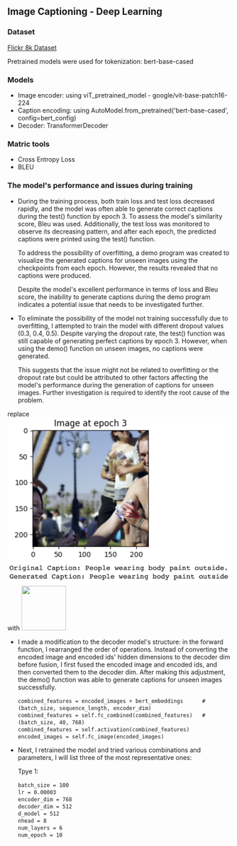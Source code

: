 ## Image Captioning - Deep Learning
### Dataset
<a href="https://www.kaggle.com/datasets/adityajn105/flickr8k?select=Images">Flickr 8k Dataset</a>

Pretrained models were used for tokenization: bert-base-cased

### Models
* Image encoder: using viT_pretrained_model - google/vit-base-patch16-224
* Caption encoding: using AutoModel.from_pretrained('bert-base-cased', config=bert_config)
* Decoder: TransformerDecoder

### Matric tools
* Cross Entropy Loss
* BLEU 

### The model's performance and issues during training

* During the training process, both train loss and test loss decreased rapidly, and the model was often able to generate correct captions during the test() function by epoch 3. To assess the model's similarity score, Bleu was used. Additionally, the test loss was monitored to observe its decreasing pattern, and after each epoch, the predicted captions were printed using the test() function.
  
  To address the possibility of overfitting, a demo program was created to visualize the generated captions for unseen images using the checkpoints from each epoch. However, the results revealed that no captions were produced.
  
  Despite the model's excellent performance in terms of loss and Bleu score, the inability to generate captions during the demo program indicates a potential issue that needs to be investigated further.
* To eliminate the possibility of the model not training successfully due to overfitting, I attempted to train the model with different dropout values (0.3, 0.4, 0.5). Despite varying the dropout rate, the test() function was still capable of generating perfect captions by epoch 3. However, when using the demo() function on unseen images, no captions were generated.
  
  This suggests that the issue might not be related to overfitting or the dropout rate but could be attributed to other factors affecting the model's performance during the generation of captions for unseen images. Further investigation is required to identify the root cause of the problem.

replace ![image](https://github.com/leticia-chen/MVP/blob/main/Image%20Captioning/Images/First_training_epoch3_prediction.png) with <img src="https://your-image-url.type" width="100" height="100">

* I made a modification to the decoder model's structure: in the forward function, I rearranged the order of operations. Instead of converting the encoded image and encoded ids' hidden dimensions to the decoder dim before fusion, I first fused the encoded image and encoded ids, and then converted them to the decoder dim. After making this adjustment, the demo() function was able to generate captions for unseen images successfully.
  ```
  combined_features = encoded_images + bert_embeddings      # (batch_size, sequence_length, encoder_dim)
  combined_features = self.fc_combined(combined_features)   # (batch_size, 40, 768)
  combined_features = self.activation(combined_features)
  encoded_images = self.fc_image(encoded_images)
  ```
* Next, I retrained the model and tried various combinations and parameters, I will list three of the most representative ones:

  Tpye 1:
  ```
  batch_size = 100
  lr = 0.00003        
  encoder_dim = 768   
  decoder_dim = 512   
  d_model = 512       
  nhead = 8           
  num_layers = 6      
  num_epoch = 10
  ```
